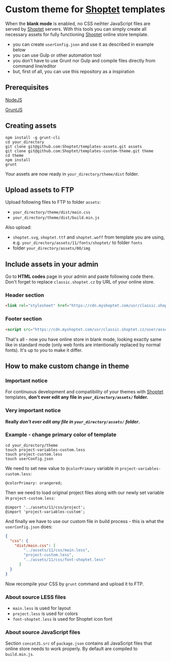 # Custom theme for [Shoptet](https://www.shoptet.cz/) templates

When the **blank mode** is enabled, no CSS neihter JavaScript files are served by [Shoptet](https://www.shoptet.cz/) servers.
With this tools you can simply create all necessary assets for fully functioning [Shoptet](https://www.shoptet.cz/) online store template.

* you can create `userConfig.json` and use it as described in example below
* you can use Gulp or other automation tool
* you don't have to use Grunt nor Gulp and compile files directly from command line/editor
* but, first of all, you can use this repository as a inspiration

## Prerequisites

[NodeJS](https://nodejs.org/)

[GruntJS](https://gruntjs.com/)

## Creating assets

```shell
npm install -g grunt-cli
cd your_directory
git clone git@github.com:Shoptet/templates-assets.git assets
git clone git@github.com:Shoptet/templates-custom-theme.git theme
cd theme
npm install
grunt
``` 

Your assets are now ready in `your_directory/theme/dist` folder.

## Upload assets to FTP

Upload following files to FTP to folder `assets`:

*  `your_directory/theme/dist/main.css`
*  `your_directory/theme/dist/build.min.js`

Also upload:

* `shoptet.svg`, `shoptet.ttf` and `shoptet.woff` from template you are using,
e.g. `your_directory/assets/11/fonts/shoptet/` to folder `fonts`
* folder `your_directory/assets/00/img`

## Include assets in your admin

Go to **HTML codes** page in your admin and paste following code there.
Don't forget to replace `classic.shoptet.cz` by URL of your online store.

### Header section
```html
<link rel="stylesheet" href="https://cdn.myshoptet.com/usr/classic.shoptet.cz/user/assets/main.css">
```
### Footer section
```html
<script src="https://cdn.myshoptet.com/usr/classic.shoptet.cz/user/assets/build.min.js">
```

That's all - now you have online store in blank mode, looking exactly same like in standard mode
(only web fonts are intentionally replaced by normal fonts).
It's up to you to make it differ.

## How to make custom change in theme

### Important notice

For continuous development and compatibility of your themes with [Shoptet](https://www.shoptet.cz/) templates,
**don't ever edit any file in `your_directory/assets/` folder.**

### Very important notice
**Really _don't ever edit any file in `your_directory/assets/` folder_.**

### Example - change primary color of template

```shell
cd your_directory/theme
touch project-variables-custom.less
touch project-custom.less
touch userConfig.json
```

We need to set new value to `@colorPrimary` variable in
`project-variables-custom.less`:

```less
@colorPrimary: orangered;
```

Then we need to load original project files along with
our newly set variable in `project-custom.less`:

```less
@import '../assets/11/css/project';
@import 'project-variables-custom';
```

And finally we have to use our custom file in build process -
this is what the `userConfig.json` does:

```json
{
  "css": {
    "dist/main.css": [
        "../assets/11/css/main.less",
        "project-custom.less",
        "../assets/11/css/font-shoptet.less"
      ]
  }
}

```

Now recompile your CSS by `grunt` command and upload it to FTP.

### About source LESS files

* `main.less` is used for layout
* `project.less` is used for colors
* `font-shoptet.less` is used for  Shoptet icon font

### About source JavaScript files

Section `concatJS.src` of `package.json` contains all JavaScript files
that online store needs to work properly. By default are compiled to
`build.min.js`. 
